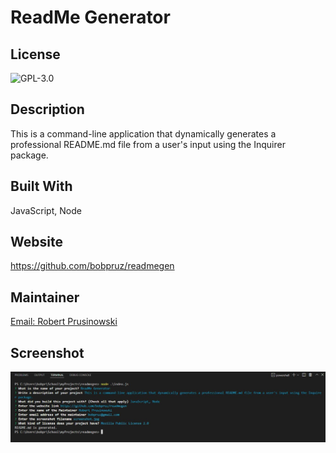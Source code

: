 # ReadMe Generator
  
  ## License

  ![GPL-3.0](https://img.shields.io/static/v1?label=license&message=GPL-3.0&color=brightgreen "Badge")

  ## Description

  This is a command-line application that dynamically generates a professional README.md file from a user's input using the Inquirer package.

  ## Built With

  JavaScript, Node

  ## Website

  https://github.com/bobpruz/readmegen

  ## Maintainer

  <a href="mailto:bobpruz@gmail.com">Email: Robert Prusinowski</a>

  ## Screenshot

  ![Screenshot](screenshot.jpg)

  